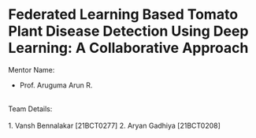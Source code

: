 # Federated Learning Based Tomato Plant Disease Detection Using Deep Learning: A Collaborative Approach

Mentor Name:
- Prof. Aruguma Arun R.
<br>
Team Details:<br>
<br>
1. Vansh Bennalakar [21BCT0277]
2. Aryan Gadhiya [21BCT0208]
